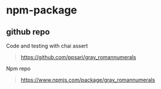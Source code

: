 # npm-package
## github repo
Code and testing with chai assert
> https://github.com/ppsari/gray_romannumerals

Npm repo
> https://www.npmjs.com/package/gray_romannumerals
